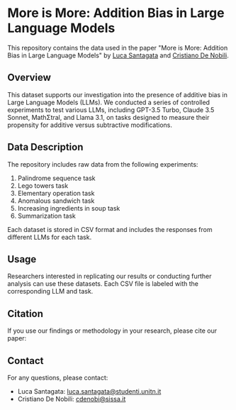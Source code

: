 # More is More: Addition Bias in Large Language Models

This repository contains the data used in the paper "More is More: Addition Bias in Large Language Models" by [Luca Santagata](https://www.linkedin.com/in/luca-santagata-b06501147/) and [Cristiano De Nobili](https://denocris.com/).

## Overview

This dataset supports our investigation into the presence of additive bias in Large Language Models (LLMs). We conducted a series of controlled experiments to test various LLMs, including GPT-3.5 Turbo, Claude 3.5 Sonnet, MathΣtral, and Llama 3.1, on tasks designed to measure their propensity for additive versus subtractive modifications.

## Data Description

The repository includes raw data from the following experiments:

1. Palindrome sequence task
2. Lego towers task
3. Elementary operation task
4. Anomalous sandwich task
5. Increasing ingredients in soup task
6. Summarization task

Each dataset is stored in CSV format and includes the responses from different LLMs for each task.


## Usage

Researchers interested in replicating our results or conducting further analysis can use these datasets. Each CSV file is labeled with the corresponding LLM and task.

## Citation

If you use our findings or methodology in your research, please cite our paper:

## Contact

For any questions, please contact:

- Luca Santagata: luca.santagata@studenti.unitn.it
- Cristiano De Nobili: cdenobi@sissa.it
